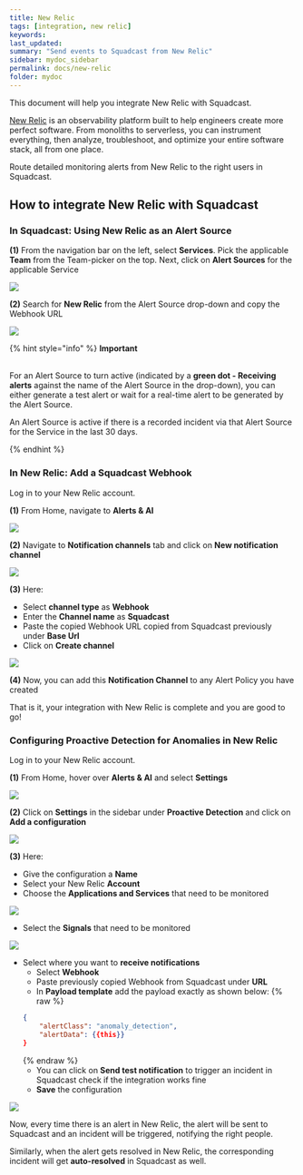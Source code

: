 ```yaml
---
title: New Relic
tags: [integration, new relic]
keywords: 
last_updated: 
summary: "Send events to Squadcast from New Relic"
sidebar: mydoc_sidebar
permalink: docs/new-relic
folder: mydoc
---
```


This document will help you integrate New Relic with Squadcast.

[New Relic](https://newrelic.com/) is an observability platform built to help engineers create more perfect software. From monoliths to serverless, you can instrument everything, then analyze, troubleshoot, and optimize your entire software stack, all from one place.

Route detailed monitoring alerts from New Relic to the right users in Squadcast.

## How to integrate New Relic with Squadcast

### In Squadcast: Using New Relic as an Alert Source

**(1)** From the navigation bar on the left, select **Services**. Pick the applicable **Team** from the Team-picker on the top. Next, click on **Alert Sources** for the applicable Service

![](../../.gitbook/assets/alert\_source\_1.png)

**(2)** Search for **New Relic** from the Alert Source drop-down and copy the Webhook URL

![](../../.gitbook/assets/new\_relic\_1.png)

{% hint style="info" %} 
<b>Important</b><br/><br/>
<p>For an Alert Source to turn active (indicated by a <b>green dot - Receiving alerts</b> against the name of the Alert Source in the drop-down), you can either generate a test alert or wait for a real-time alert to be generated by the Alert Source.</p>
<p>An Alert Source is active if there is a recorded incident via that Alert Source for the Service in the last 30 days.</p>
{% endhint %}

### In New Relic: Add a Squadcast Webhook

Log in to your New Relic account.

**(1)** From Home, navigate to **Alerts & AI** 

![](../../.gitbook/assets/new\_relic\_2.png)

**(2)** Navigate to **Notification channels** tab and click on **New notification channel**

![](../../.gitbook/assets/new\_relic\_3.png)

**(3)** Here:
- Select **channel type** as **Webhook**
- Enter the **Channel name** as **Squadcast**
- Paste the copied Webhook URL copied from Squadcast previously under **Base Url**
- Click on **Create channel**

![](../../.gitbook/assets/new\_relic\_4.png)

**(4)** Now, you can add this **Notification Channel** to any Alert Policy you have created

That is it, your integration with New Relic is complete and you are good to go!

### Configuring Proactive Detection for Anomalies in New Relic

Log in to your New Relic account.

**(1)** From Home, hover over **Alerts & AI** and select **Settings**

![](../../.gitbook/assets/new\_relic\_6.png)

**(2)** Click on **Settings** in the sidebar under **Proactive Detection** and click on **Add a configuration**

![](../../.gitbook/assets/new\_relic\_7.png)

**(3)** Here:

- Give the configuration a **Name**
- Select your New Relic **Account**
- Choose the **Applications and Services** that need to be monitored

![](../../.gitbook/assets/new\_relic\_8.png)

- Select the **Signals** that need to be monitored

![](../../.gitbook/assets/new\_relic\_9.png)

- Select where you want to **receive notifications** 
    + Select **Webhook**
    + Paste previously copied Webhook from Squadcast under **URL**
    + In **Payload template** add the payload exactly as shown below:
    {% raw %}
    ```json
    {
        "alertClass": "anomaly_detection",
        "alertData": {{this}}
    }
    ```
    {% endraw %}
    + You can click on **Send test notification** to trigger an incident in Squadcast check if the integration works fine
    + **Save** the configuration

![](../../.gitbook/assets/new\_relic\_10.png)

Now, every time there is an alert in New Relic, the alert will be sent to Squadcast and an incident will be triggered, notifying the right people. 

Similarly, when the alert gets resolved in New Relic, the corresponding incident will get **auto-resolved** in Squadcast as well.